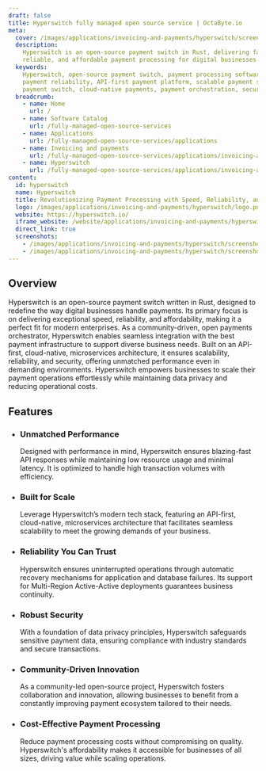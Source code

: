 ```yaml
---
draft: false
title: Hyperswitch fully managed open source service | OctaByte.io
meta:
  cover: /images/applications/invoicing-and-payments/hyperswitch/screenshot-1.png
  description:
    Hyperswitch is an open-source payment switch in Rust, delivering fast,
    reliable, and affordable payment processing for digital businesses.
  keywords:
    Hyperswitch, open-source payment switch, payment processing software,
    payment reliability, API-first payment platform, scalable payment solution, Rust
    payment switch, cloud-native payments, payment orchestration, secure payment infrastructure
  breadcrumb:
    - name: Home
      url: /
    - name: Software Catalog
      url: /fully-managed-open-source-services
    - name: Applications
      url: /fully-managed-open-source-services/applications
    - name: Invoicing and payments
      url: /fully-managed-open-source-services/applications/invoicing-and-payments
    - name: Hyperswitch
      url: /fully-managed-open-source-services/applications/invoicing-and-payments/hyperswitch
content:
  id: hyperswitch
  name: Hyperswitch
  title: Revolutionizing Payment Processing with Speed, Reliability, and Affordability
  logo: /images/applications/invoicing-and-payments/hyperswitch/logo.png
  website: https://hyperswitch.io/
  iframe_website: /website/applications/invoicing-and-payments/hyperswitch
  direct_link: true
  screenshots:
    - /images/applications/invoicing-and-payments/hyperswitch/screenshot-1.png
    - /images/applications/invoicing-and-payments/hyperswitch/screenshot-2.png
---
```


## Overview

Hyperswitch is an open-source payment switch written in Rust, designed to redefine the way digital businesses handle payments. Its primary focus is on delivering exceptional speed, reliability, and affordability, making it a perfect fit for modern enterprises. As a community-driven, open payments orchestrator, Hyperswitch enables seamless integration with the best payment infrastructure to support diverse business needs. Built on an API-first, cloud-native, microservices architecture, it ensures scalability, reliability, and security, offering unmatched performance even in demanding environments. Hyperswitch empowers businesses to scale their payment operations effortlessly while maintaining data privacy and reducing operational costs.

## Features

- ### Unmatched Performance

  Designed with performance in mind, Hyperswitch ensures blazing-fast API responses while maintaining low resource usage and minimal latency. It is optimized to handle high transaction volumes with efficiency.

- ### Built for Scale

  Leverage Hyperswitch’s modern tech stack, featuring an API-first, cloud-native, microservices architecture that facilitates seamless scalability to meet the growing demands of your business.

- ### Reliability You Can Trust

  Hyperswitch ensures uninterrupted operations through automatic recovery mechanisms for application and database failures. Its support for Multi-Region Active-Active deployments guarantees business continuity.

- ### Robust Security

  With a foundation of data privacy principles, Hyperswitch safeguards sensitive payment data, ensuring compliance with industry standards and secure transactions.

- ### Community-Driven Innovation

  As a community-led open-source project, Hyperswitch fosters collaboration and innovation, allowing businesses to benefit from a constantly improving payment ecosystem tailored to their needs.

- ### Cost-Effective Payment Processing

  Reduce payment processing costs without compromising on quality. Hyperswitch's affordability makes it accessible for businesses of all sizes, driving value while scaling operations.
